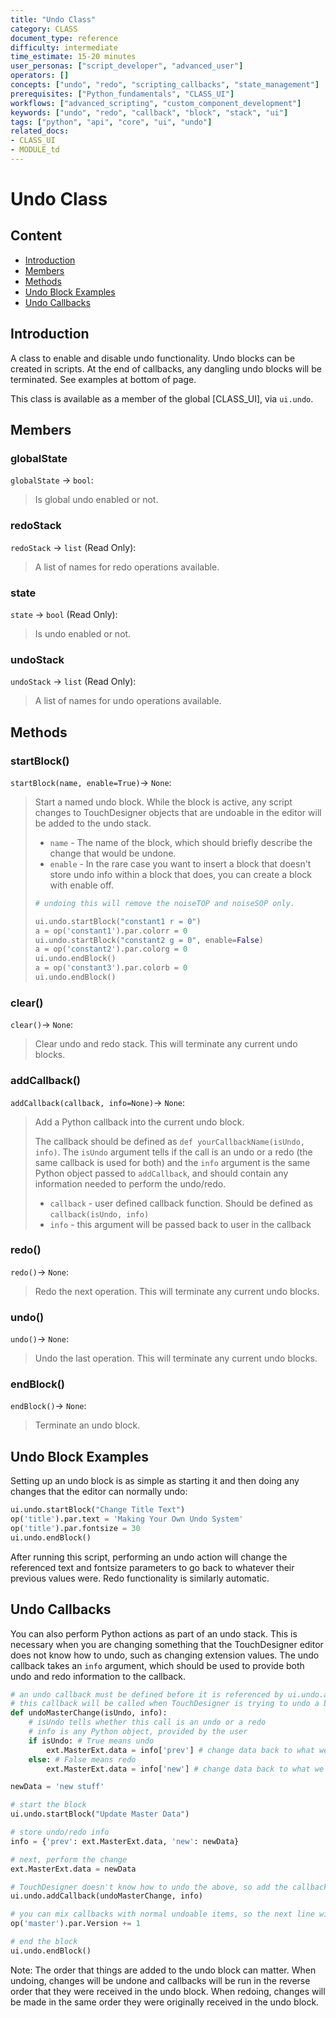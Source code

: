 ```yaml
---
title: "Undo Class"
category: CLASS
document_type: reference
difficulty: intermediate
time_estimate: 15-20 minutes
user_personas: ["script_developer", "advanced_user"]
operators: []
concepts: ["undo", "redo", "scripting_callbacks", "state_management"]
prerequisites: ["Python_fundamentals", "CLASS_UI"]
workflows: ["advanced_scripting", "custom_component_development"]
keywords: ["undo", "redo", "callback", "block", "stack", "ui"]
tags: ["python", "api", "core", "ui", "undo"]
related_docs:
- CLASS_UI
- MODULE_td
---
```


# Undo Class

## Content

- [Introduction](#introduction)
- [Members](#members)
- [Methods](#methods)
- [Undo Block Examples](#undo-block-examples)
- [Undo Callbacks](#undo-callbacks)

## Introduction

A class to enable and disable undo functionality. Undo blocks can be created in scripts. At the end of callbacks, any dangling undo blocks will be terminated. See examples at bottom of page.

This class is available as a member of the global [CLASS_UI], via `ui.undo`.

## Members

### globalState

`globalState` → `bool`:

> Is global undo enabled or not.

### redoStack

`redoStack` → `list` (Read Only):

> A list of names for redo operations available.

### state

`state` → `bool` (Read Only):

> Is undo enabled or not.

### undoStack

`undoStack` → `list` (Read Only):

> A list of names for undo operations available.

## Methods

### startBlock()

`startBlock(name, enable=True)`→ `None`:

> Start a named undo block. While the block is active, any script changes to TouchDesigner objects that are undoable in the editor will be added to the undo stack.
>
> - `name` - The name of the block, which should briefly describe the change that would be undone.
> - `enable` - In the rare case you want to insert a block that doesn't store undo info within a block that does, you can create a block with enable off.
>
> ```python
> # undoing this will remove the noiseTOP and noiseSOP only.
>
> ui.undo.startBlock("constant1 r = 0")
> a = op('constant1').par.colorr = 0
> ui.undo.startBlock("constant2 g = 0", enable=False)
> a = op('constant2').par.colorg = 0
> ui.undo.endBlock()
> a = op('constant3').par.colorb = 0
> ui.undo.endBlock()
> ```

### clear()

`clear()`→ `None`:

> Clear undo and redo stack. This will terminate any current undo blocks.

### addCallback()

`addCallback(callback, info=None)`→ `None`:

> Add a Python callback into the current undo block.
>
> The callback should be defined as `def yourCallbackName(isUndo, info)`. The `isUndo` argument tells if the call is an undo or a redo (the same callback is used for both) and the `info` argument is the same Python object passed to `addCallback`, and should contain any information needed to perform the undo/redo.
>
> - `callback` - user defined callback function. Should be defined as `callback(isUndo, info)`
> - `info` - this argument will be passed back to user in the callback

### redo()

`redo()`→ `None`:

> Redo the next operation. This will terminate any current undo blocks.

### undo()

`undo()`→ `None`:

> Undo the last operation. This will terminate any current undo blocks.

### endBlock()

`endBlock()`→ `None`:

> Terminate an undo block.

## Undo Block Examples

Setting up an undo block is as simple as starting it and then doing any changes that the editor can normally undo:

```python
ui.undo.startBlock("Change Title Text")
op('title').par.text = 'Making Your Own Undo System'
op('title').par.fontsize = 30
ui.undo.endBlock()
```

After running this script, performing an undo action will change the referenced text and fontsize parameters to go back to whatever their previous values were. Redo functionality is similarly automatic.

## Undo Callbacks

You can also perform Python actions as part of an undo stack. This is necessary when you are changing something that the TouchDesigner editor does not know how to undo, such as changing extension values. The undo callback takes an `info` argument, which should be used to provide both undo and redo information to the callback.

```python
# an undo callback must be defined before it is referenced by ui.undo.addCallback
# this callback will be called when TouchDesigner is trying to undo a block in which it was added
def undoMasterChange(isUndo, info):
    # isUndo tells whether this call is an undo or a redo
    # info is any Python object, provided by the user
    if isUndo: # True means undo
        ext.MasterExt.data = info['prev'] # change data back to what we stored as "prev"
    else: # False means redo
        ext.MasterExt.data = info['new'] # change data back to what we stored as "new"

newData = 'new stuff'

# start the block
ui.undo.startBlock("Update Master Data")

# store undo/redo info
info = {'prev': ext.MasterExt.data, 'new': newData} 

# next, perform the change
ext.MasterExt.data = newData

# TouchDesigner doesn't know how to undo the above, so add the callback
ui.undo.addCallback(undoMasterChange, info)

# you can mix callbacks with normal undoable items, so the next line will be added to the block
op('master').par.Version += 1 

# end the block
ui.undo.endBlock()
```

Note: The order that things are added to the undo block can matter. When undoing, changes will be undone and callbacks will be run in the reverse order that they were received in the undo block. When redoing, changes will be made in the same order they were originally received in the undo block.

